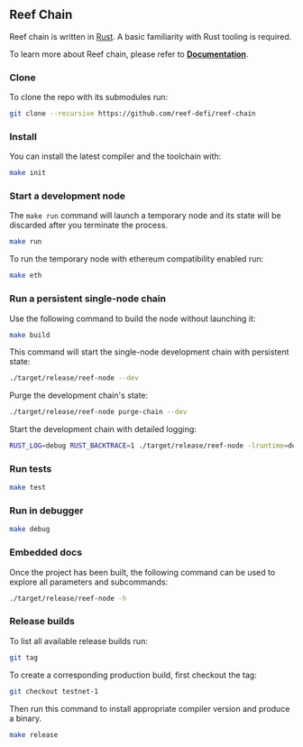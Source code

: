 ## Reef Chain
Reef chain is written in [Rust](https://www.rust-lang.org/). A basic familiarity with Rust tooling is required.

To learn more about Reef chain, please refer to **[Documentation](https://docs.reef.finance/)**.

### Clone
To clone the repo with its submodules run:
```bash
git clone --recursive https://github.com/reef-defi/reef-chain
```

### Install

You can install the latest compiler and the toolchain with:
```bash
make init
```

### Start a development node

The `make run` command will launch a temporary node and its state will be discarded after you terminate the process.
```bash
make run
```
To run the temporary node with ethereum compatibility enabled run:
```bash
make eth
```

### Run a persistent single-node chain

Use the following command to build the node without launching it:

```bash
make build
```

This command will start the single-node development chain with persistent state:

```bash
./target/release/reef-node --dev
```

Purge the development chain's state:

```bash
./target/release/reef-node purge-chain --dev
```

Start the development chain with detailed logging:

```bash
RUST_LOG=debug RUST_BACKTRACE=1 ./target/release/reef-node -lruntime=debug --dev
```

### Run tests

```bash
make test
```

### Run in debugger

```bash
make debug
```

### Embedded docs

Once the project has been built, the following command can be used to explore all parameters and subcommands:

```bash
./target/release/reef-node -h
```

### Release builds

To list all available release builds run:
```bash
git tag
```

To create a corresponding production build, first checkout the tag:
```bash
git checkout testnet-1
```

Then run this command to install appropriate compiler version and produce a binary.
```bash
make release
```
